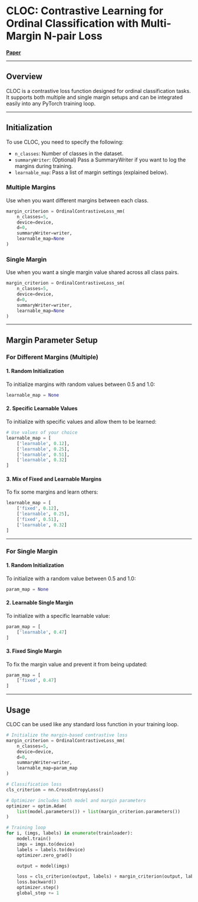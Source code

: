 # CLOC: Contrastive Learning for Ordinal Classification with Multi-Margin N-pair Loss

[**Paper**](http://example.com/)

---

## Overview

CLOC is a contrastive loss function designed for ordinal classification tasks. It supports both multiple and single margin setups and can be integrated easily into any PyTorch training loop.

---

## Initialization

To use CLOC, you need to specify the following:

- `n_classes`: Number of classes in the dataset.
- `summaryWriter`: (Optional) Pass a SummaryWriter if you want to log the margins during training.
- `learnable_map`: Pass a list of margin settings (explained below).

### Multiple Margins

Use when you want different margins between each class.

```python
margin_criterion = OrdinalContrastiveLoss_mm(
    n_classes=5, 
    device=device, 
    d=0, 
    summaryWriter=writer, 
    learnable_map=None
)
```

### Single Margin

Use when you want a single margin value shared across all class pairs.

```python
margin_criterion = OrdinalContrastiveLoss_sm(
    n_classes=5, 
    device=device, 
    d=0, 
    summaryWriter=writer, 
    learnable_map=None
)
```

---

## Margin Parameter Setup

### For Different Margins (Multiple)

#### 1. Random Initialization

To initialize margins with random values between 0.5 and 1.0:

```python
learnable_map = None
```

#### 2. Specific Learnable Values

To initialize with specific values and allow them to be learned:

```python
# Use values of your choice
learnable_map = [
    ['learnable', 0.12],
    ['learnable', 0.25],
    ['learnable', 0.51],
    ['learnable', 0.32]
]
```

#### 3. Mix of Fixed and Learnable Margins

To fix some margins and learn others:

```python
learnable_map = [
    ['fixed', 0.12],
    ['learnable', 0.25],
    ['fixed', 0.51],
    ['learnable', 0.32]
]
```

---

### For Single Margin

#### 1. Random Initialization

To initialize with a random value between 0.5 and 1.0:

```python
param_map = None
```

#### 2. Learnable Single Margin

To initialize with a specific learnable value:

```python
param_map = [
    ['learnable', 0.47]
]
```

#### 3. Fixed Single Margin

To fix the margin value and prevent it from being updated:

```python
param_map = [
    ['fixed', 0.47]
]
```

---

## Usage

CLOC can be used like any standard loss function in your training loop.

```python
# Initialize the margin-based contrastive loss
margin_criterion = OrdinalContrastiveLoss_mm(
    n_classes=5,
    device=device,
    d=0,
    summaryWriter=writer,
    learnable_map=param_map
)

# Classification loss
cls_criterion = nn.CrossEntropyLoss()

# Optimizer includes both model and margin parameters
optimizer = optim.Adam(
    list(model.parameters()) + list(margin_criterion.parameters())
)

# Training loop
for i, (imgs, labels) in enumerate(trainloader):
    model.train()
    imgs = imgs.to(device)
    labels = labels.to(device)
    optimizer.zero_grad()

    output = model(imgs)

    loss = cls_criterion(output, labels) + margin_criterion(output, labels, global_step)
    loss.backward()
    optimizer.step()
    global_step += 1
```